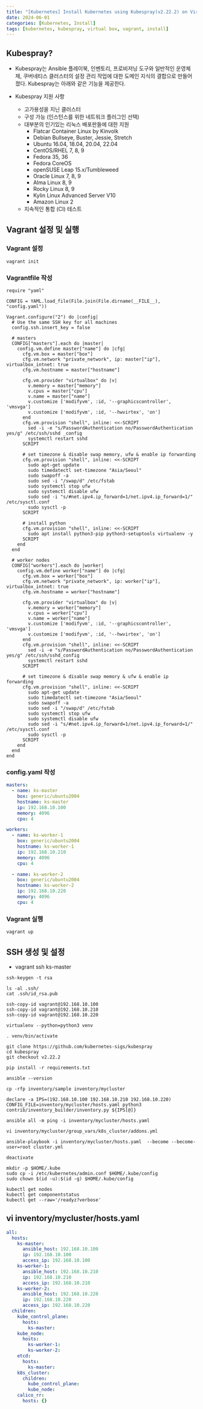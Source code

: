 ```yaml
---
title: "[Kubernetes] Install Kubernetes using Kubespray(v2.22.2) on VirtualBox"
date: 2024-06-01
categories: [Kubernetes, Install]
tags: [kubernetes, kubespray, virtual box, vagrant, install]
---
```


## Kubespray?
- Kubespray는 Ansible 플레이북, 인벤토리, 프로비저닝 도구와 일반적인 운영체제, 쿠버네티스 클러스터의 설정 관리 작업에 대한 도메인 지식의 결합으로 만들어졌다. Kubespray는 아래와 같은 기능을 제공한다.

- Kubespray 지원 사항
  - 고가용성을 지닌 클러스터
  - 구성 가능 (인스턴스를 위한 네트워크 플러그인 선택)
  - 대부분의 인기있는 리눅스 배포판들에 대한 지원
    - Flatcar Container Linux by Kinvolk
    - Debian Bullseye, Buster, Jessie, Stretch
    - Ubuntu 16.04, 18.04, 20.04, 22.04
    - CentOS/RHEL 7, 8, 9
    - Fedora 35, 36
    - Fedora CoreOS
    - openSUSE Leap 15.x/Tumbleweed
    - Oracle Linux 7, 8, 9
    - Alma Linux 8, 9
    - Rocky Linux 8, 9
    - Kylin Linux Advanced Server V10
    - Amazon Linux 2
  - 지속적인 통합 (CI) 테스트

## Vagrant 설정 및 실행
### Vagrant 설정
```
vagrant init
```

### Vagrantfile 작성
```
require "yaml"  

CONFIG = YAML.load_file(File.join(File.dirname(__FILE__), "config.yaml"))

Vagrant.configure("2") do |config|
  # Use the same SSH key for all machines
  config.ssh.insert_key = false

  # masters
  CONFIG["masters"].each do |master|
    config.vm.define master["name"] do |cfg|
      cfg.vm.box = master["box"]
      cfg.vm.network "private_network", ip: master["ip"], virtualbox_intnet: true
      cfg.vm.hostname = master["hostname"]

      cfg.vm.provider "virtualbox" do |v|
        v.memory = master["memory"]
        v.cpus = master["cpu"]
        v.name = master["name"]
        v.customize ['modifyvm', :id, '--graphicscontroller', 'vmsvga']
        v.customize ['modifyvm', :id, '--hwvirtex', 'on']
      end
      cfg.vm.provision "shell", inline: <<-SCRIPT
        sed -i -e "s/PasswordAuthentication no/PasswordAuthentication yes/g" /etc/ssh/sshd _config
        systemctl restart sshd
      SCRIPT

      # set timezone & disable swap memory, ufw & enable ip forwarding
      cfg.vm.provision "shell", inline: <<-SCRIPT
        sudo apt-get update
        sudo timedatectl set-timezone "Asia/Seoul"
        sudo swapoff -a
        sudo sed -i "/swap/d" /etc/fstab
        sudo systemctl stop ufw
        sudo systemctl disable ufw
        sudo sed -i "s/#net.ipv4.ip_forward=1/net.ipv4.ip_forward=1/" /etc/sysctl.conf
        sudo sysctl -p
      SCRIPT

      # install python
      cfg.vm.provision "shell", inline: <<-SCRIPT
        sudo apt install python3-pip python3-setuptools virtualenv -y
      SCRIPT
    end
  end
  
  # worker nodes
  CONFIG["workers"].each do |worker|
    config.vm.define worker["name"] do |cfg|
      cfg.vm.box = worker["box"]
      cfg.vm.network "private_network", ip: worker["ip"], virtualbox_intnet: true
      cfg.vm.hostname = worker["hostname"]
      
      cfg.vm.provider "virtualbox" do |v|
        v.memory = worker["memory"]
        v.cpus = worker["cpu"]
        v.name = worker["name"]
        v.customize ['modifyvm', :id, '--graphicscontroller', 'vmsvga']
        v.customize ['modifyvm', :id, '--hwvirtex', 'on']
      end
      cfg.vm.provision "shell", inline: <<-SCRIPT
        sed -i -e "s/PasswordAuthentication no/PasswordAuthentication yes/g" /etc/ssh/sshd_config
        systemctl restart sshd
      SCRIPT

      # set timezone & disable swap memory & ufw & enable ip forwarding
      cfg.vm.provision "shell", inline: <<-SCRIPT
        sudo apt-get update
        sudo timedatectl set-timezone "Asia/Seoul"
        sudo swapoff -a
        sudo sed -i "/swap/d" /etc/fstab
        sudo systemctl stop ufw
        sudo systemctl disable ufw
        sudo sed -i "s/#net.ipv4.ip_forward=1/net.ipv4.ip_forward=1/" /etc/sysctl.conf
        sudo sysctl -p
      SCRIPT
    end
  end
end
```

### config.yaml 작성
```yaml
masters:
  - name: ks-master
    box: generic/ubuntu2004
    hostname: ks-master
    ip: 192.168.10.100
    memory: 4096
    cpu: 4

workers:
  - name: ks-worker-1
    box: generic/ubuntu2004
    hostname: ks-worker-1
    ip: 192.168.10.210
    memory: 4096
    cpu: 4

  - name: ks-worker-2
    box: generic/ubuntu2004
    hostname: ks-worker-2
    ip: 192.168.10.220
    memory: 4096
    cpu: 4
```

### Vagrant 실행
```
vagrant up
```

## SSH 생성 및 설정
- vagrant ssh ks-master

```
ssh-keygen -t rsa

ls -al .ssh/
cat .ssh/id_rsa.pub

ssh-copy-id vagrant@192.168.10.100
ssh-copy-id vagrant@192.168.10.210
ssh-copy-id vagrant@192.168.10.220
```

```
virtualenv --python=python3 venv

. venv/bin/activate

git clone https://github.com/kubernetes-sigs/kubespray
cd kubespray
git checkout v2.22.2

pip install -r requirements.txt

ansible --version

cp -rfp inventory/sample inventory/mycluster

declare -a IPS=(192.168.10.100 192.168.10.210 192.168.10.220)
CONFIG_FILE=inventory/mycluster/hosts.yaml python3 contrib/inventory_builder/inventory.py ${IPS[@]}

ansible all -m ping -i inventory/mycluster/hosts.yaml

vi inventory/mycluster/group_vars/k8s_cluster/addons.yml

ansible-playbook -i inventory/mycluster/hosts.yaml  --become --become-user=root cluster.yml

deactivate
```

```
mkdir -p $HOME/.kube
sudo cp -i /etc/kubernetes/admin.conf $HOME/.kube/config
sudo chown $(id -u):$(id -g) $HOME/.kube/config

kubectl get nodes
kubectl get componentstatus
kubectl get --raw='/readyz?verbose'
```

## vi inventory/mycluster/hosts.yaml
```yaml
all:
  hosts:
    ks-master:
      ansible_host: 192.168.10.100
      ip: 192.168.10.100
      access_ip: 192.168.10.100
    ks-worker-1:
      ansible_host: 192.168.10.210
      ip: 192.168.10.210
      access_ip: 192.168.10.210
    ks-worker-2:
      ansible_host: 192.168.10.220
      ip: 192.168.10.220
      access_ip: 192.168.10.220
  children:
    kube_control_plane:
      hosts:
        ks-master:
    kube_node:
      hosts:
        ks-worker-1:
        ks-worker-2:
    etcd:
      hosts:
        ks-master:
    k8s_cluster:
      children:
        kube_control_plane:
        kube_node:
    calico_rr:
      hosts: {}
```